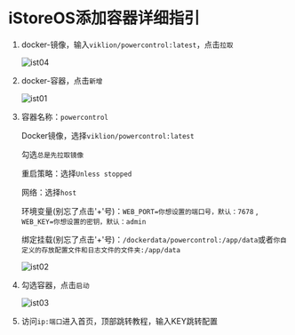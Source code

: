 # iStoreOS添加容器详细指引
1. docker-镜像，输入`viklion/powercontrol:latest`，点击`拉取`

   ![ist04](https://github.com/user-attachments/assets/e009eefc-0784-46e6-b843-e705983dd201)

1. docker-容器，点击`新增`

   ![ist01](https://github.com/user-attachments/assets/53e79294-d497-4770-94f1-774586779a6b)

1. 容器名称：`powercontrol`

   Docker镜像，选择`viklion/powercontrol:latest`

   勾选`总是先拉取镜像`

   重启策略：选择`Unless stopped`

   网络：选择`host`

   环境变量(别忘了点击'+'号)：`WEB_PORT=你想设置的端口号，默认：7678` , `WEB_KEY=你想设置的密钥，默认：admin`

   绑定挂载(别忘了点击'+'号)：`/dockerdata/powercontrol:/app/data`或者`你自定义的存放配置文件和日志文件的文件夹:/app/data`

   ![ist02](https://github.com/user-attachments/assets/bd06b961-9e4a-44ec-86f8-6dec2a83c6b4)

1. 勾选容器，点击`启动`

   ![ist03](https://github.com/user-attachments/assets/246ca6c2-8bca-42ad-94c8-eb908f932230)

1. 访问`ip:端口`进入首页，顶部跳转教程，输入KEY跳转配置
